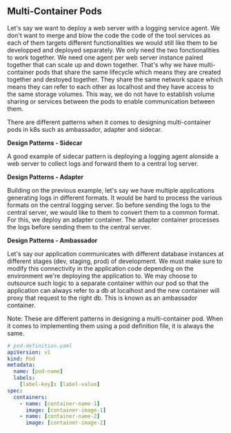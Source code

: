 ## Multi-Container Pods

Let's say we want to deploy a web server with a logging service agent. We don't want to merge and blow the code the code of the tool services as each of them targets different functionalities we would still like them to be developped and deployed separately. We only need the two fonctionalities to work together. We need one agent per web server instance paired together that can scale up and down together. That's why we have multi-container pods that share the same lifecycle which means they are created together and destoyed together. They share the same network space which means they can refer to each other as localhost and they have access to the same storage volumes. This way,  we do not have to establish volume sharing or services between the pods to enable communication between them.

There are different patterns when it comes to designing multi-container pods in k8s such as ambassador, adapter and sidecar.

**Design Patterns - Sidecar**

A good example of sidecar pattern is deploying a logging agent alonside a web server to collect logs and forward them to a central log server.

**Design Patterns - Adapter**

Building on the previous example, let's say we have multiple applications generating logs in different formats. It would be hard to process the various formats on the central logging server. So before sending the logs to the central server, we would like to them to convert them to a common format. For this, we deploy an adapter container. The adapter container processes the logs before sending them to the central server.

**Design Patterns - Ambassador**

Let's say our application communicates with different database instances at different stages (dev, staging, prod) of development. We must make sure to modify this connectivity in the application code depending on the environment we're deploying the application to. We may choose to outsource such logic to a separate container within our pod so that the application can always refer to a db at localhost and the new container will proxy that request to the right db. This is known as an ambassador container.

Note: These are different patterns in designing a multi-container pod. When it comes to implementing them using a pod definition file, it is always the same.

```yaml
# pod-definition.yaml
apiVersion: v1
kind: Pod
metadata:
  name: [pod-name]
  labels:
    [label-key]: [label-value]
spec:
  containers:
    - name: [container-name-1]
      image: [container-image-1]
    - name: [container-name-2]
      image: [container-image-2]
```
